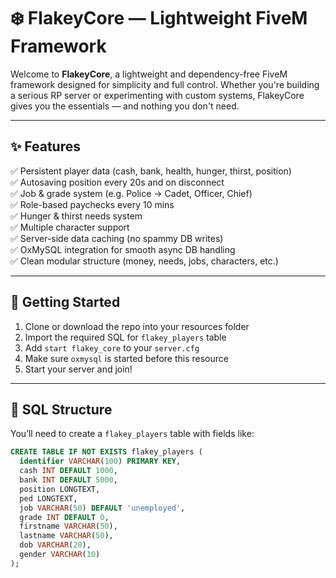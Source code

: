 # ❄️ FlakeyCore — Lightweight FiveM Framework

Welcome to **FlakeyCore**, a lightweight and dependency-free FiveM framework designed for simplicity and full control. Whether you're building a serious RP server or experimenting with custom systems, FlakeyCore gives you the essentials — and nothing you don't need.

---

## ✨ Features

✅ Persistent player data (cash, bank, health, hunger, thirst, position)  
✅ Autosaving position every 20s and on disconnect  
✅ Job & grade system (e.g. Police → Cadet, Officer, Chief)  
✅ Role-based paychecks every 10 mins  
✅ Hunger & thirst needs system  
✅ Multiple character support  
✅ Server-side data caching (no spammy DB writes)  
✅ OxMySQL integration for smooth async DB handling  
✅ Clean modular structure (money, needs, jobs, characters, etc.)

---

## 🚀 Getting Started

1. Clone or download the repo into your resources folder  
2. Import the required SQL for `flakey_players` table  
3. Add `start flakey_core` to your `server.cfg`  
4. Make sure `oxmysql` is started before this resource  
5. Start your server and join!

---

## 🧾 SQL Structure

You’ll need to create a `flakey_players` table with fields like:

```sql
CREATE TABLE IF NOT EXISTS flakey_players (
  identifier VARCHAR(100) PRIMARY KEY,
  cash INT DEFAULT 1000,
  bank INT DEFAULT 5000,
  position LONGTEXT,
  ped LONGTEXT,
  job VARCHAR(50) DEFAULT 'unemployed',
  grade INT DEFAULT 0,
  firstname VARCHAR(50),
  lastname VARCHAR(50),
  dob VARCHAR(20),
  gender VARCHAR(10)
);
